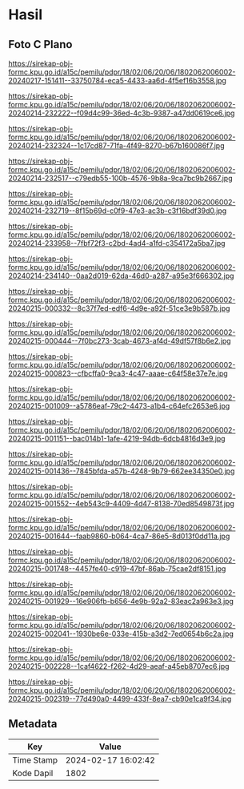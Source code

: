# Hasil

## Foto C Plano

https://sirekap-obj-formc.kpu.go.id/a15c/pemilu/pdpr/18/02/06/20/06/1802062006002-20240217-151411--33750784-eca5-4433-aa6d-4f5ef16b3558.jpg

https://sirekap-obj-formc.kpu.go.id/a15c/pemilu/pdpr/18/02/06/20/06/1802062006002-20240214-232222--f09d4c99-36ed-4c3b-9387-a47dd0619ce6.jpg

https://sirekap-obj-formc.kpu.go.id/a15c/pemilu/pdpr/18/02/06/20/06/1802062006002-20240214-232324--1c17cd87-71fa-4f49-8270-b67b160086f7.jpg

https://sirekap-obj-formc.kpu.go.id/a15c/pemilu/pdpr/18/02/06/20/06/1802062006002-20240214-232517--c79edb55-100b-4576-9b8a-9ca7bc9b2667.jpg

https://sirekap-obj-formc.kpu.go.id/a15c/pemilu/pdpr/18/02/06/20/06/1802062006002-20240214-232719--8f15b69d-c0f9-47e3-ac3b-c3f16bdf39d0.jpg

https://sirekap-obj-formc.kpu.go.id/a15c/pemilu/pdpr/18/02/06/20/06/1802062006002-20240214-233958--7fbf72f3-c2bd-4ad4-a1fd-c354172a5ba7.jpg

https://sirekap-obj-formc.kpu.go.id/a15c/pemilu/pdpr/18/02/06/20/06/1802062006002-20240214-234140--0aa2d019-62da-46d0-a287-a95e3f666302.jpg

https://sirekap-obj-formc.kpu.go.id/a15c/pemilu/pdpr/18/02/06/20/06/1802062006002-20240215-000332--8c37f7ed-edf6-4d9e-a92f-51ce3e9b587b.jpg

https://sirekap-obj-formc.kpu.go.id/a15c/pemilu/pdpr/18/02/06/20/06/1802062006002-20240215-000444--7f0bc273-3cab-4673-af4d-49df57f8b6e2.jpg

https://sirekap-obj-formc.kpu.go.id/a15c/pemilu/pdpr/18/02/06/20/06/1802062006002-20240215-000823--cfbcffa0-9ca3-4c47-aaae-c64f58e37e7e.jpg

https://sirekap-obj-formc.kpu.go.id/a15c/pemilu/pdpr/18/02/06/20/06/1802062006002-20240215-001009--a5786eaf-79c2-4473-a1b4-c64efc2653e6.jpg

https://sirekap-obj-formc.kpu.go.id/a15c/pemilu/pdpr/18/02/06/20/06/1802062006002-20240215-001151--bac014b1-1afe-4219-94db-6dcb4816d3e9.jpg

https://sirekap-obj-formc.kpu.go.id/a15c/pemilu/pdpr/18/02/06/20/06/1802062006002-20240215-001436--7845bfda-a57b-4248-9b79-662ee34350e0.jpg

https://sirekap-obj-formc.kpu.go.id/a15c/pemilu/pdpr/18/02/06/20/06/1802062006002-20240215-001552--4eb543c9-4409-4d47-8138-70ed8549873f.jpg

https://sirekap-obj-formc.kpu.go.id/a15c/pemilu/pdpr/18/02/06/20/06/1802062006002-20240215-001644--faab9860-b064-4ca7-86e5-8d013f0dd11a.jpg

https://sirekap-obj-formc.kpu.go.id/a15c/pemilu/pdpr/18/02/06/20/06/1802062006002-20240215-001748--4457fe40-c919-47bf-86ab-75cae2df8151.jpg

https://sirekap-obj-formc.kpu.go.id/a15c/pemilu/pdpr/18/02/06/20/06/1802062006002-20240215-001929--16e906fb-b656-4e9b-92a2-83eac2a963e3.jpg

https://sirekap-obj-formc.kpu.go.id/a15c/pemilu/pdpr/18/02/06/20/06/1802062006002-20240215-002041--1930be6e-033e-415b-a3d2-7ed0654b6c2a.jpg

https://sirekap-obj-formc.kpu.go.id/a15c/pemilu/pdpr/18/02/06/20/06/1802062006002-20240215-002228--1caf4622-f262-4d29-aeaf-a45eb8707ec6.jpg

https://sirekap-obj-formc.kpu.go.id/a15c/pemilu/pdpr/18/02/06/20/06/1802062006002-20240215-002319--77d490a0-4499-433f-8ea7-cb90e1ca9f34.jpg


## Metadata

| Key        | Value               |
| ---------- | ------------------- |
| Time Stamp | 2024-02-17 16:02:42 |
| Kode Dapil | 1802                |



